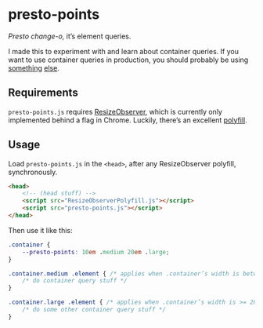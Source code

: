 # presto-points
*Presto change-o,* it’s element queries.

I made this to experiment with and learn about container queries. If you want to use container queries in production, you should probably be using [something](https://github.com/eqcss/eqcss) [else](https://github.com/ausi/cq-prolyfill).


## Requirements   

`presto-points.js` requires [ResizeObserver](https://github.com/WICG/ResizeObserver), which is currently only implemented behind a flag in Chrome. Luckily, there’s an excellent [polyfill](https://github.com/que-etc/resize-observer-polyfill).


## Usage

Load `presto-points.js` in the `<head>`, after any ResizeObserver polyfill, synchronously.

```html
<head>
	<!-- (head stuff) -->
	<script src="ResizeObserverPolyfill.js"></script>
	<script src="presto-points.js"></script>
</head>
```

Then use it like this:

```css
.container {
	--presto-points: 10em .medium 20em .large;
}

.container.medium .element { /* applies when .container’s width is between 10em and 20em */
	/* do container query stuff */
}

.container.large .element { /* applies when .container’s width is >= 20em  */
	/* do some other container query stuff */
}
```
